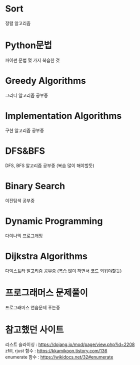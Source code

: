 # Sort<br>
정렬 알고리즘

# Python문법<br>
파이썬 문법 몇 가지 복습한 것

# Greedy Algorithms<br>
그리디 알고리즘 공부중

# Implementation Algorithms<br>
구현 알고리즘 공부중

# DFS&BFS<br>
DFS, BFS 알고리즘 공부중 (복습 많이 해야할듯)

# Binary Search<br>
이진탐색 공부중

# Dynamic Programming<br>
다이나믹 프로그래밍

# Dijkstra Algorithms<br>
다익스트라 알고리즘 공부중 (복습 많이 하면서 코드 외워야할듯)

# 프로그래머스 문제풀이<br>
프로그래머스 연습문제 푸는중

# 참고했던 사이트<br>
리스트 슬라이싱 : https://dojang.io/mod/page/view.php?id=2208<br>
zfill, rjust 함수 : https://kkamikoon.tistory.com/136<br>
enumerate 함수 : https://wikidocs.net/32#enumerate
